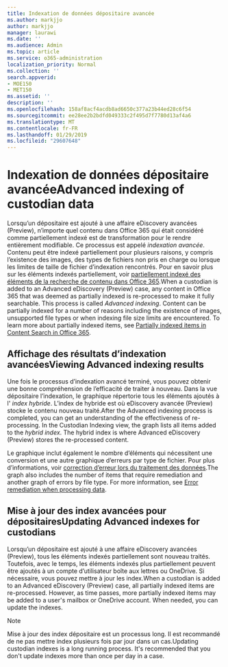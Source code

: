 ```yaml
---
title: Indexation de données dépositaire avancée
ms.author: markjjo
author: markjjo
manager: laurawi
ms.date: ''
ms.audience: Admin
ms.topic: article
ms.service: o365-administration
localization_priority: Normal
ms.collection: ''
search.appverid:
- MOE150
- MET150
ms.assetid: ''
description: ''
ms.openlocfilehash: 158af8acf4acdb8ad6650c377a23b44ed28c6f54
ms.sourcegitcommit: ee28ee2b2bdfd049333c2f495d7f7780d13af4a6
ms.translationtype: MT
ms.contentlocale: fr-FR
ms.lasthandoff: 01/29/2019
ms.locfileid: "29607648"
---
```

# <a name="advanced-indexing-of-custodian-data"></a><span data-ttu-id="e8eb9-102">Indexation de données dépositaire avancée</span><span class="sxs-lookup"><span data-stu-id="e8eb9-102">Advanced indexing of custodian data</span></span>

<span data-ttu-id="e8eb9-p101">Lorsqu’un dépositaire est ajouté à une affaire eDiscovery avancées (Preview), n’importe quel contenu dans Office 365 qui était considéré comme partiellement indexé est de transformation pour le rendre entièrement modifiable.  Ce processus est appelé *indexation avancée*. Contenu peut être indexé partiellement pour plusieurs raisons, y compris l’existence des images, des types de fichiers non pris en charge ou lorsque les limites de taille de fichier d’indexation rencontrés.  Pour en savoir plus sur les éléments indexés partiellement, voir [partiellement indexé des éléments de la recherche de contenu dans Office 365](https://docs.microsoft.com/en-us/office365/securitycompliance/partially-indexed-items-in-content-search).</span><span class="sxs-lookup"><span data-stu-id="e8eb9-p101">When a custodian is added to an Advanced eDiscovery (Preview) case, any content in Office 365 that was deemed as partially indexed is re-processed to make it fully searchable.  This process is called *Advanced indexing*. Content can be partially indexed for a number of reasons including the existence of images, unsupported file types or when indexing file size limits are encountered.  To learn more about partially indexed items, see [Partially indexed items in Content Search in Office 365](https://docs.microsoft.com/en-us/office365/securitycompliance/partially-indexed-items-in-content-search).</span></span>

## <a name="viewing-advanced-indexing-results"></a><span data-ttu-id="e8eb9-107">Affichage des résultats d’indexation avancées</span><span class="sxs-lookup"><span data-stu-id="e8eb9-107">Viewing Advanced indexing results</span></span>

<span data-ttu-id="e8eb9-p102">Une fois le processus d’indexation avancé terminé, vous pouvez obtenir une bonne compréhension de l’efficacité de traiter à nouveau.  Dans la vue dépositaire l’indexation, le graphique répertorie tous les éléments ajoutés à l' *index hybride*.  L’index de hybride est où eDiscovery avancée (Preview) stocke le contenu nouveau traité.</span><span class="sxs-lookup"><span data-stu-id="e8eb9-p102">After the Advanced indexing process is completed, you can get an understanding of the effectiveness of re-processing.  In the Custodian Indexing view, the graph lists all items added to the *hybrid index*.  The hybrid index is where Advanced eDiscovery (Preview) stores the re-processed content.</span></span>

<span data-ttu-id="e8eb9-p103">Le graphique inclut également le nombre d’éléments qui nécessitent une conversion et une autre graphique d’erreurs par type de fichier. Pour plus d’informations, voir [correction d’erreur lors du traitement des données](error-remediation.md).</span><span class="sxs-lookup"><span data-stu-id="e8eb9-p103">The graph also includes the number of items that require remediation and another graph of errors by file type. For more information, see [Error remediation when processing data](error-remediation.md).</span></span>

## <a name="updating-advanced-indexes-for-custodians"></a><span data-ttu-id="e8eb9-113">Mise à jour des index avancées pour dépositaires</span><span class="sxs-lookup"><span data-stu-id="e8eb9-113">Updating Advanced indexes for custodians</span></span>

<span data-ttu-id="e8eb9-p104">Lorsqu’un dépositaire est ajouté à une affaire eDiscovery avancées (Preview), tous les éléments indexés partiellement sont nouveau traités. Toutefois, avec le temps, les éléments indexés plus partiellement peuvent être ajoutés à un compte d’utilisateur boîte aux lettres ou OneDrive.  Si nécessaire, vous pouvez mettre à jour les index.</span><span class="sxs-lookup"><span data-stu-id="e8eb9-p104">When a custodian is added to an Advanced eDiscovery (Preview) case, all partially indexed items are re-processed. However, as time passes, more partially indexed items may be added to a user's mailbox or OneDrive account.  When needed, you can update the indexes.</span></span>

> [!NOTE]
> <span data-ttu-id="e8eb9-p105">Mise à jour des index dépositaire est un processus long. Il est recommandé de ne pas mettre index plusieurs fois par jour dans un cas.</span><span class="sxs-lookup"><span data-stu-id="e8eb9-p105">Updating custodian indexes is a long running process. It's recommended that you don't update indexes more than once per day in a case.</span></span>
